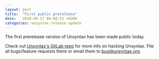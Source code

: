 ```yaml
---
layout: post
title:  "First public prerelease"
date:   2020-09-17 08:08:33 +0200
categories: unsyntax release update
---
```

The first prerelease version of Unsyntax has been made public today.

Check out [Unsyntax's GitLab repo][unsyntax-gl] for more info on
hacking Unsyntax.  File all bugs/feature requests there or email them
to [bug@unsyntax.org][unsyntax-bug].

[unsyntax-gl]: https://gitlab.com/nieper/unsyntax
[unsyntax-bug]: mailto:bug@unsyntax.org
